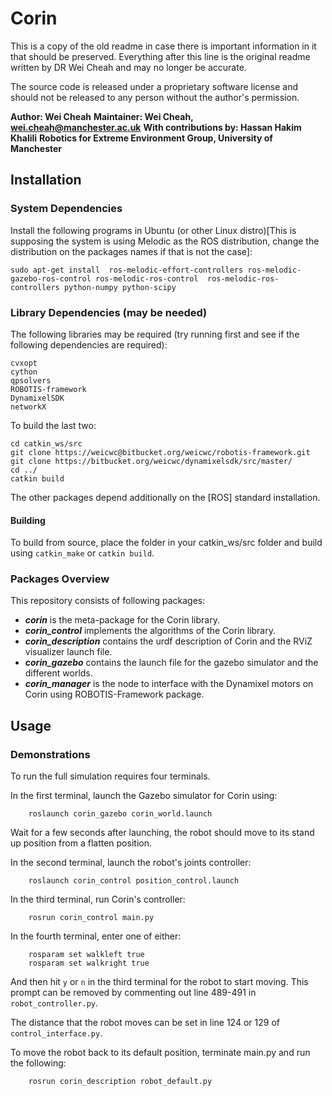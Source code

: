 # Corin
This is a copy of the old readme in case there is important information in it that should be preserved. Everything after this line is the original readme written by DR Wei Cheah and may no longer be accurate.

The source code is released under a proprietary software license and should not be released to any person without the author's permission.

**Author: Wei Cheah**
**Maintainer: Wei Cheah, wei.cheah@manchester.ac.uk**
**With contributions by: Hassan Hakim Khalili**
**Robotics for Extreme Environment Group, University of Manchester**

## Installation

### System Dependencies

Install the following programs in Ubuntu (or other Linux distro)[This is supposing the system is using Melodic as the ROS distribution, change the distribution on the packages names if that is not the case]:

    sudo apt-get install  ros-melodic-effort-controllers ros-melodic-gazebo-ros-control ros-melodic-ros-control  ros-melodic-ros-controllers python-numpy python-scipy

### Library Dependencies (may be needed)

The following libraries may be required (try running first and see if the following dependencies are required):

    cvxopt
    cython
    qpsolvers
    ROBOTIS-framework
    DynamixelSDK
    networkX

To build the last two:

    cd catkin_ws/src
    git clone https://weicwc@bitbucket.org/weicwc/robotis-framework.git
    git clone https://bitbucket.org/weicwc/dynamixelsdk/src/master/
    cd ../
    catkin build

The other packages depend additionally on the [ROS] standard installation.

#### Building

To build from source, place the folder in your catkin_ws/src folder and build using `catkin_make` or `catkin build`.
### Packages Overview

This repository consists of following packages:

* ***corin*** is the meta-package for the Corin library.
* ***corin_control*** implements the algorithms of the Corin library.
* ***corin_description*** contains the urdf description of Corin and the RViZ visualizer launch file.
* ***corin_gazebo*** contains the launch file for the gazebo simulator and the different worlds.
* ***corin_manager*** is the node to interface with the Dynamixel motors on Corin using ROBOTIS-Framework package.

## Usage

### Demonstrations
To run the full simulation requires four terminals.

In the first terminal, launch the Gazebo simulator for Corin using:

        roslaunch corin_gazebo corin_world.launch

Wait for a few seconds after launching, the robot should move to its stand up position from a flatten position.

In the second terminal, launch the robot's joints controller:

        roslaunch corin_control position_control.launch

In the third terminal, run Corin's controller:

        rosrun corin_control main.py

In the fourth terminal, enter one of either:

        rosparam set walkleft true
        rosparam set walkright true

And then hit `y` or `n` in the third terminal for the robot to start moving. This prompt can be removed by commenting out line 489-491 in `robot_controller.py`.

The distance that the robot moves can be set in line 124 or 129 of `control_interface.py`.

To move the robot back to its default position, terminate main.py and run the following:

        rosrun corin_description robot_default.py
